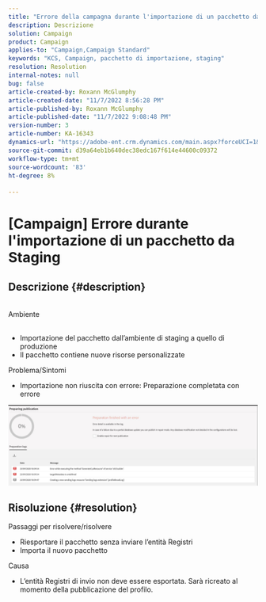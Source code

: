 ```yaml
---
title: "Errore della campagna durante l'importazione di un pacchetto da Staging"
description: Descrizione
solution: Campaign
product: Campaign
applies-to: "Campaign,Campaign Standard"
keywords: "KCS, Campaign, pacchetto di importazione, staging"
resolution: Resolution
internal-notes: null
bug: false
article-created-by: Roxann McGlumphy
article-created-date: "11/7/2022 8:56:28 PM"
article-published-by: Roxann McGlumphy
article-published-date: "11/7/2022 9:08:48 PM"
version-number: 3
article-number: KA-16343
dynamics-url: "https://adobe-ent.crm.dynamics.com/main.aspx?forceUCI=1&pagetype=entityrecord&etn=knowledgearticle&id=8c0ff8a1-de5e-ed11-9561-6045bd006704"
source-git-commit: d39a64eb1b640dec38edc167f614e44600c09372
workflow-type: tm+mt
source-wordcount: '83'
ht-degree: 8%

---
```


# [Campaign] Errore durante l&#39;importazione di un pacchetto da Staging

## Descrizione {#description}

<br>Ambiente<br><br>
- Importazione del pacchetto dall’ambiente di staging a quello di produzione
- Il pacchetto contiene nuove risorse personalizzate

Problema/Sintomi
- Importazione non riuscita con errore: Preparazione completata con errore


![](assets/___333e555a-e05e-ed11-9561-6045bd006704___.jpeg)




## Risoluzione {#resolution}

Passaggi per risolvere/risolvere
- Riesportare il pacchetto senza inviare l’entità Registri
- Importa il nuovo pacchetto

Causa
- L’entità Registri di invio non deve essere esportata. Sarà ricreato al momento della pubblicazione del profilo.



